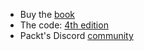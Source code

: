 - Buy the [book](https://rwd.education/#buy)
- The code: [4th edition](https://github.com/benfrain/rwd/archive/master.zip)
- Packt's Discord [community](https://discord.com/invite/ETZTPmrQFX)
